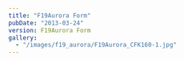 ```yaml
---
title: "F19Aurora Form"
pubDate: "2013-03-24"
version: F19Aurora Form
gallery:
  - "/images/f19_aurora/F19Aurora_CFK160-1.jpg"
---
```

